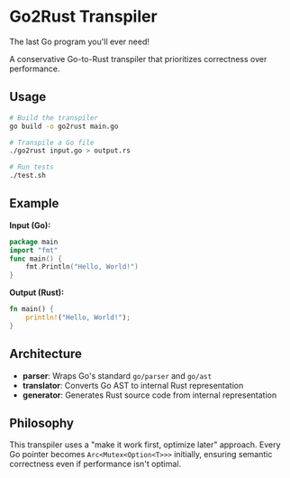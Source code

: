 # Go2Rust Transpiler

The last Go program you'll ever need!

A conservative Go-to-Rust transpiler that prioritizes correctness over performance.

## Usage

```bash
# Build the transpiler
go build -o go2rust main.go

# Transpile a Go file
./go2rust input.go > output.rs

# Run tests
./test.sh
```

## Example

**Input (Go):**

```go
package main
import "fmt"
func main() {
    fmt.Println("Hello, World!")
}
```

**Output (Rust):**

```rust
fn main() {
    println!("Hello, World!");
}
```

## Architecture

- **parser**: Wraps Go's standard `go/parser` and `go/ast`
- **translator**: Converts Go AST to internal Rust representation
- **generator**: Generates Rust source code from internal representation

## Philosophy

This transpiler uses a "make it work first, optimize later" approach. Every Go pointer becomes `Arc<Mutex<Option<T>>>` initially, ensuring semantic correctness even if performance isn't optimal.
